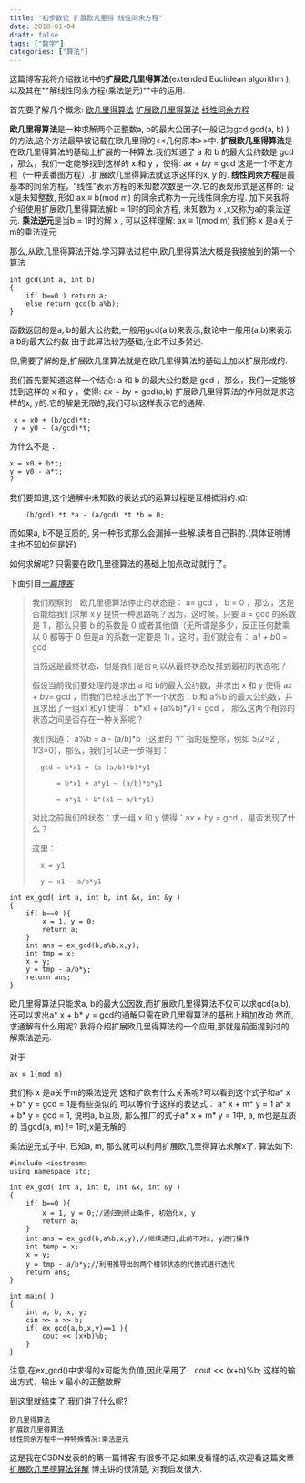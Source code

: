 ```yaml
---
title: "初步数论 扩展欧几里得 线性同余方程"
date: 2018-01-04
draft: false
tags: ["数学"]
categories: ["算法"]
---
```


这篇博客我将介绍数论中的**扩展欧几里得算法**(extended Euclidean algorithm ),以及其在**解线性同余方程(乘法逆元)**中的运用.


首先要了解几个概念:
	[欧几里得算法](https://baike.baidu.com/item/%E6%AC%A7%E5%87%A0%E9%87%8C%E5%BE%B7%E7%AE%97%E6%B3%95/9002848?fr=aladdin)
	[扩展欧几里得算法](https://baike.baidu.com/item/%E6%89%A9%E5%B1%95%E6%AC%A7%E5%87%A0%E9%87%8C%E5%BE%B7%E7%AE%97%E6%B3%95/1053275?fr=aladdin)
	[线性同余方程](https://baike.baidu.com/item/%E7%BA%BF%E6%80%A7%E5%90%8C%E4%BD%99%E6%96%B9%E7%A8%8B/5544515?fr=aladdin)

**欧几里得算法**是一种求解两个正整数a, b的最大公因子(一般记为gcd,gcd(a, b) )的方法,这个方法最早被记载在欧几里得的<<几何原本>>中.
**扩展欧几里得算法**是在欧几里得算法的基础上扩展的一种算法.我们知道了 a 和 b 的最大公约数是 gcd ，那么，我们一定能够找到这样的 x 和 y ，使得: a*x + b*y = gcd 这是一个不定方程（一种丢番图方程）.扩展欧几里得算法就这求这样的x, y 的.
**线性同余方程**是最基本的同余方程，“线性”表示方程的未知数次数是一次.它的表现形式是这样的:
	设x是未知整数, 形如
		ax ≡ b(mod m)
	的同余式称为一元线性同余方程.
	加下来我将介绍使用扩展欧几里得算法解b = 1时的同余方程, 未知数为 x ,x又称为a的乘法逆元.
**乘法逆元**是当b = 1时的解 x , 可以这样理解:
	ax ≡ 1(mod m)
	我们称 x 是a关于m的乘法逆元

那么,从欧几里得算法开始.学习算法过程中,欧几里得算法大概是我接触到的第一个算法

```
int gcd(int a, int b)
{
	if( b==0 ) return a;
	else return gcd(b,a%b);
}
```

函数返回的是a, b的最大公约数,一般用gcd(a,b)来表示,数论中一般用(a,b)来表示a,b的最大公约数
由于此算法较为基础,在此不过多赘述.

但,需要了解的是,扩展欧几里算法就是在欧几里得算法的基础上加以扩展形成的.

我们首先要知道这样一个结论:
a 和 b 的最大公约数是 gcd ，那么，我们一定能够找到这样的 x 和 y ，使得: a*x + b*y = gcd(a,b)
扩展欧几里得算法的作用就是求这样的x, y的.它的解是无限的,我们可以这样表示它的通解:

	 x = x0 + (b/gcd)*t;
	 y = y0 - (a/gcd)*t;

为什么不是：

	x = x0 + b*t;
	y = y0 - a*t;
	?
我们要知道,这个通解中未知数的表达式的运算过程是互相抵消的.如:

		(b/gcd) *t *a - (a/gcd) *t *b = 0;

而如果a, b不是互质的, 另一种形式那么会漏掉一些解.读者自己斟酌.(具体证明博主也不知如何是好)

如何求解呢?
只需要在欧几里德算法的基础上加点改动就行了。


  下面引自[*一篇博客*](http://blog.csdn.net/zhjchengfeng5/article/details/7786595)

>  我们观察到：欧几里德算法停止的状态是： a= gcd ， b = 0 ，那么，这是否能给我们求解 x y
>  提供一种思路呢？因为，这时候，只要 a = gcd 的系数是 1 ，那么只要 b 的系数是 0 或者其他值（无所谓是多少，反正任何数乘以 0
>  都等于 0 但是a 的系数一定要是 1），这时，我们就会有： a*1 + b*0 = gcd
>
>   当然这是最终状态，但是我们是否可以从最终状态反推到最初的状态呢？
>
>   假设当前我们要处理的是求出 a 和 b的最大公约数，并求出 x 和 y 使得 a*x + b*y= gcd ，而我们已经求出了下一个状态：b 和 a%b 的最大公约数，并且求出了一组x1 和y1 使得： b*x1 + (a%b)*y1 = gcd
>  ， 那么这两个相邻的状态之间是否存在一种关系呢？
>
>   我们知道： a%b = a - (a/b)*b（这里的 “/” 指的是整除，例如 5/2=2 , 1/3=0），那么，我们可以进一步得到：
>
>       gcd = b*x1 + (a-(a/b)*b)*y1
>      
>           = b*x1 + a*y1 – (a/b)*b*y1
>      
>           = a*y1 + b*(x1 – a/b*y1)
>
>   对比之前我们的状态：求一组 x 和 y 使得：a*x + b*y = gcd ，是否发现了什么？
>
>   这里：
>
>       x = y1
>      
>       y = x1 – a/b*y1

```
int ex_gcd( int a, int b, int &x, int &y )
{
	if( b==0 ){
		x = 1, y = 0;
		return a;
	}
	int ans = ex_gcd(b,a%b,x,y);
	int tmp = x;
	x = y;
	y = tmp - a/b*y;
	return ans;
}
```

欧几里得算法只能求a, b的最大公因数,而扩展欧几里得算法不仅可以求gcd(a,b),还可以求出a* x + b* y = gcd的通解只需在欧几里得算法的基础上稍加改动
然而,求通解有什么用呢?
我将介绍扩展欧几里得算法的一个应用,那就是前面提到过的解乘法逆元.

对于

	ax ≡ 1(mod m)

我们称 x 是a关于m的乘法逆元
这和扩欧有什么关系呢?可以看到这个式子和a* x + b* y = gcd = 1是有些类似的
可以等价于这样的表达式： a* x + m* y = 1
a* x + b* y = gcd = 1, 说明a, b互质, 那么推广的式子a* x + m* y = 1中, a, m也是互质的
当gcd(a, m) != 1时,x是无解的.

乘法逆元式子中, 已知a, m, 那么就可以利用扩展欧几里得算法求解x了.
算法如下:

```
#include <iostream>
using namespace std;

int ex_gcd( int a, int b, int &x, int &y )
{
	if( b==0 ){
		x = 1, y = 0;//递归到终止条件, 初始化x, y
		return a;
	}
	int ans = ex_gcd(b,a%b,x,y);//继续递归,此前不对x, y进行操作
	int temp = x;
	x = y;
	y = tmp - a/b*y;//利用推导出的两个相邻状态的代换式进行迭代
	return ans;
}

int main( )
{
	int a, b, x, y;
	cin >> a >> b;
	if( ex_gcd(a,b,x,y)==1 ){
		cout << (x+b)%b; 
	}
}
```

注意,在ex_gcd()中求得的x可能为负值,因此采用了　cout << (x+b)%b; 这样的输出方式，输出ｘ最小的正整数解

到这里就结束了,我们讲了什么呢?

	欧几里得算法
	扩展欧几里得算法
	线性同余方程中一种特殊情况:乘法逆元 

这是我在CSDN发表的的第一篇博客,有很多不足.如果没看懂的话,欢迎看这篇文章
	[扩展欧几里德算法详解](http://blog.csdn.net/zhjchengfeng5/article/details/7786595)
	博主讲的很清楚, 对我启发很大.